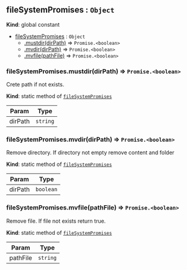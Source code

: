 <a name="fileSystemPromises"></a>

## fileSystemPromises : <code>Object</code>
**Kind**: global constant  

* [fileSystemPromises](#fileSystemPromises) : <code>Object</code>
    * [.mustdir(dirPath)](#fileSystemPromises.mustdir) ⇒ <code>Promise.&lt;boolean&gt;</code>
    * [.mvdir(dirPath)](#fileSystemPromises.mvdir) ⇒ <code>Promise.&lt;boolean&gt;</code>
    * [.mvfile(pathFile)](#fileSystemPromises.mvfile) ⇒ <code>Promise.&lt;boolean&gt;</code>

<a name="fileSystemPromises.mustdir"></a>

### fileSystemPromises.mustdir(dirPath) ⇒ <code>Promise.&lt;boolean&gt;</code>
Crete path if not exists.

**Kind**: static method of [<code>fileSystemPromises</code>](#fileSystemPromises)  

| Param | Type |
| --- | --- |
| dirPath | <code>string</code> | 

<a name="fileSystemPromises.mvdir"></a>

### fileSystemPromises.mvdir(dirPath) ⇒ <code>Promise.&lt;boolean&gt;</code>
Remove directory. If directory not empty remove content and folder

**Kind**: static method of [<code>fileSystemPromises</code>](#fileSystemPromises)  

| Param | Type |
| --- | --- |
| dirPath | <code>boolean</code> | 

<a name="fileSystemPromises.mvfile"></a>

### fileSystemPromises.mvfile(pathFile) ⇒ <code>Promise.&lt;boolean&gt;</code>
Remove file. If file not exists return true.

**Kind**: static method of [<code>fileSystemPromises</code>](#fileSystemPromises)  

| Param | Type |
| --- | --- |
| pathFile | <code>string</code> | 

